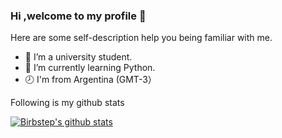 ### Hi ,welcome to my profile 👋
Here are some self-description help you being familiar with me.
<!--
- 👯 I’m looking to collaborate on ...
- 🤔 I’m looking for help with ...
Here are some ideas to get you started:
-->
- 🏫 I’m a university student.
- 💪 I’m currently learning Python.
- 🕗 I'm from Argentina (GMT-3）
   
Following is my github stats
  
[![Birbstep's github stats](https://github-readme-stats.vercel.app/api?username=birbstep)](https://github.com/birbstep/github-readme-stats)  
